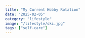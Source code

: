 ```yaml
---
title: "My Current Hobby Rotation"
date: "2025-02-05"
category: "lifestyle"
image: "/lifestyle/ski.jpg"
tags: ["self-care"]
---
```


# 